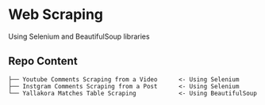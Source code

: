 # Web Scraping
Using Selenium and BeautifulSoup libraries
<br>

## Repo Content

    ├── Youtube Comments Scraping from a Video      <- Using Selenium
    ├── Instgram Comments Scraping from a Post      <- Using Selenium
    └── Yallakora Matches Table Scraping            <- Using BeautifulSoup

